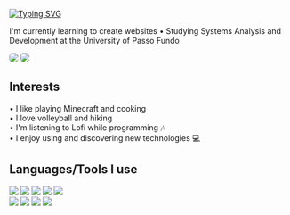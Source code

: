 <div>

<a href="https://git.io/typing-svg"><img src="https://readme-typing-svg.herokuapp.com?font=Quicksand&weight=500&size=24&duration=4000&pause=1000&color=E915F7&random=false&width=435&height=40&lines=Hi%2C+I'm+Fernanda+%F0%9F%91%8B;Welcome+to+my+GitHub!" alt="Typing SVG" /></a>

I'm currently learning to create websites • Studying Systems Analysis and Development at the University of Passo Fundo

  <div> 
  <a href="https://www.linkedin.com/in/fernanda-ihjaz" target="_blank"><img src="https://img.shields.io/badge/-Follow me on LinkedIn-%230077B5?style=for-the-badge&logo=linkedin&logoColor=white" target="_blank" style="border-radius: 5px;"></a> 
    <a href = "mailto:205657@upf.br"><img src="https://img.shields.io/badge/-send an email-%23333?style=for-the-badge&logo=gmail&logoColor=white" target="_blank" style="border-radius: 5px;"></a>
  </div>

## Interests

  • I like playing Minecraft and cooking \
  • I love volleyball and hiking \
  • I'm listening to Lofi while programming 🎶 \
  • I enjoy using and discovering new technologies 💻

## Languages/Tools I use

  <img src="https://img.shields.io/badge/html5-%23E34F26.svg?style=for-the-badge&logo=html5&logoColor=white"/>
  <img src="https://img.shields.io/badge/css3-%231572B6.svg?style=for-the-badge&logo=css3&logoColor=white"/>
  <img src="https://img.shields.io/badge/mysql-%2300f.svg?style=for-the-badge&logo=mysql&logoColor=white"/>
  <img src="https://img.shields.io/badge/Python-FFD43B?style=for-the-badge&logo=python&logoColor=blue"/>
  <img src="https://img.shields.io/badge/c-%2300599C.svg?style=for-the-badge&logo=c&logoColor=white"/> <br>
  <img src="https://img.shields.io/badge/GitHub_Actions-2088FF?style=for-the-badge&logo=github-actions&logoColor=white"/>
  <img src="https://img.shields.io/badge/Visual_Studio_Code-0078D4?style=for-the-badge&logo=visual%20studio%20code&logoColor=white"/>
  <img src="https://img.shields.io/badge/Linux-FCC624?style=for-the-badge&logo=linux&logoColor=black"/>
  <img src="https://img.shields.io/badge/Windows-0078D6?style=for-the-badge&logo=windows&logoColor=white"/>
</div>
